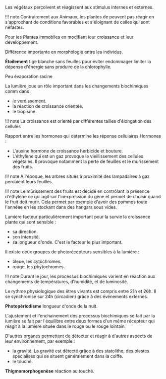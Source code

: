 Les végétaux perçoivent et réagissent aux stimulus internes et externes.

!!! note
	Contrairement aux Animaux, les plantes de peuvent pas réagir en s'approchant de conditions favorables et s'éloignant de celles qui sont néfastes.

Pour les Plantes immobiles en modifiant leur croissance et leur développement.

Différence importante en morphologie entre les individus.

__Étoilement__ tige blanche sans feuilles pour éviter endommager limiter la dépense d'énergie sans produire de la chlorophylle.

Peu évaporation racine

La lumière joue un rôle important dans les changements biochimiques comm dans :
- le verdissement.
- la réaction de croissance orientée.
- le tropisme.

!!! note
	La croissance est orienté par différentes tailles d'élongation des cellules 

Rapport entre les hormones qui détermine les réponse cellulaires Hormones :

* L'auxine hormone de croissance herbicide et bouture.
* L'éthylène qui est un gaz provoque le vieillissement des cellules végétales. Il provoque notamment la perte de feuilles et le murissement des fruits.

!!! note
	A l'époque, les arbres situés à proximité des lampadaires à gaz perdaient leurs feuilles.

!!! note
	Le mûrissement des fruits est décidé en contrôlant la présence d'éthylène ce qui agit sur l'inexpression du gène et permet de choisir quand le fruit doit murir. Cela permet par exemple d'avoir des pommes toute  l'annéee en les stockant dans des hangars sous vides. 

Lumière facteur particulièrement important pour la survie la croissance plante qui sont sensible :

* sa direction.
* son intensité.
* sa longueur d'onde. C'est le facteur le plus important.

Il existe deux groupes de photorécepteurs sensibles à la lumière :
- bleue, les cytochromes.
- rouge, les phytochromes.

!!! note
	Durant le jour, les processus biochimiques varient en réaction aux changements de températures,  d'humidité, et de luminosité.

Le rythme physiologique des êtres vivants est compris entre 21h et 26h. Il se synchronise sur 24h (circadien) grâce à des événements externes.

__Photopériodisme__ longueur d'onde de la nuit.

L'ajustement et l'enchainement des processus biochimiques se fait par la lumière se fait par l'équilibre entre deux formes d'un même récepteur qui réagit à la lumière située dans le rouge ou le rouge lointain.

D'autres organes permettent de détecter et réagir à d'autres aspects de leur environnement, par exemple :

- la gravité. La gravité est détecté grâce à des statolithe, des plastes spécialisés qui se situent généralement dans la coiffe.
- le touché.

**Thigmomorphogenèse** réaction au touché.
